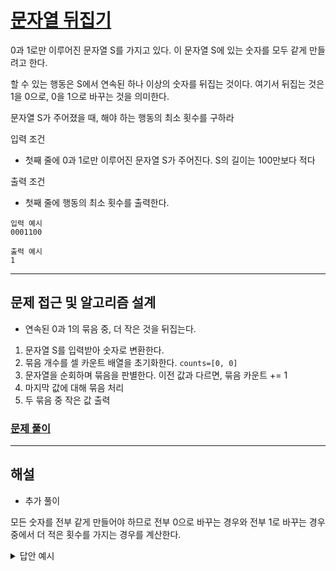 # [문자열 뒤집기](https://www.acmicpc.net/problem/1439)

0과 1로만 이루어진 문자열 S를 가지고 있다. 이 문자열 S에 있는 숫자를 모두 같게 만들려고 한다.

할 수 있는 행동은 S에서 연속된 하나 이상의 숫자를 뒤집는 것이다. 여기서 뒤집는 것은 1을 0으로, 0을 1으로 바꾸는 것을 의미한다.

문자열 S가 주어졌을 때, 해야 하는 행동의 최소 횟수를 구하라

입력 조건

- 첫째 줄에 0과 1로만 이루어진 문자열 S가 주어진다. S의 길이는 100만보다 적다

출력 조건

- 첫째 줄에 행동의 최소 횟수를 출력한다.

```
입력 예시
0001100

출력 예시
1
```

---

## 문제 접근 및 알고리즘 설계

- 연속된 0과 1의 묶음 중, 더 작은 것을 뒤집는다.

1. 문자열 S를 입력받아 숫자로 변환한다.
2. 묶음 개수를 셀 카운트 배열을 초기화한다. `counts=[0, 0]`
3. 문자열을 순회하며 묶음을 판별한다.
    이전 값과 다르면, 묶음 카운트 += 1
4. 마지막 값에 대해 묶음 처리
5. 두 묶음 중 작은 값 출력

### [문제 풀이](3_sol.py)

---

## 해설

- 추가 풀이

모든 숫자를 전부 같게 만들어야 하므로 전부 0으로 바꾸는 경우와 전부 1로 바꾸는 경우 중에서 더 적은 횟수를 가지는 경우를 계산한다.

<details>
    <summary>답안 예시</summary>

```python
data = input()
# 전부 0 또는 1로 바꾸는 경우
count0, count1 = 0, 0

if data[0] == '1':
    count0 += 1
else:
    count1 += 1

# 두 번째 원소부터 모든 원소를 확인하며
for i in range(len(data) - 1):
    # 다음 수에서 1으로 바뀌는 경우
    if data[i] != data[i+1]:
        count0 += 1
    # 다음 수에서 0으로 바뀌는 경우
    else:
        count1 += 1

print(min(count0, count1))
```

</details>
